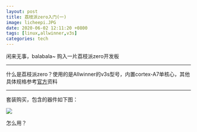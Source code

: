 ```yaml
---
layout: post
title: 荔枝派zero入门(一)
image: licheepi.JPG
date: 2020-06-02 12:11:20 +0800
tags: [linux,allwinner,v3s]
categories: tech
---
```


闲来无事，balabala~ 购入一片荔枝派zero开发板

***

什么是荔枝派zero？使用的是Allwinner的v3s型号，内置cortex-A7单核心，其他具体规格参考[官方](http://www.allwinnertech.com/index.php?c=product&a=index&id=38)资料

***



套装购买，包含的器件如下图：

![]({{site.baseurl}}/images/licheepi_1_1.JPG)

怎么用？

